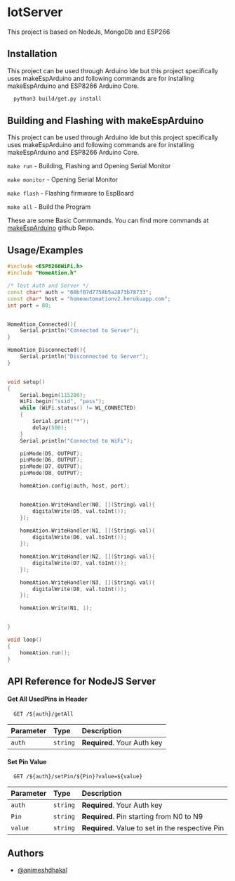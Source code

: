 
# IotServer

This project is based on NodeJs, MongoDb and ESP266




## Installation 

This project can be used through Arduino Ide but this project specifically uses makeEspArduino and following commands are for installing makeEspArduino and ESP8266 Arduino Core.

```bash 
  python3 build/get.py install
```
    
## Building and Flashing with makeEspArduino 

This project can be used through Arduino Ide but this project specifically uses makeEspArduino and following commands are for installing makeEspArduino and ESP8266 Arduino Core.

```make run```     - Building, Flashing and Opening Serial Monitor 

```make monitor``` - Opening Serial Monitor

```make flash```   - Flashing firmware to EspBoard

```make all```     - Build the Program

These are some Basic Commmands. You can find more commands at [makeEspArduino](https://www.github.com/animeshdhakal) github Repo.
## Usage/Examples

```c++
#include <ESP8266WiFi.h>
#include "HomeAtion.h"

/* Test Auth and Server */
const char* auth = "60bf07d7758b5a2873b78733";
const char* host = "homeautomationv2.herokuapp.com";
int port = 80;


HomeAtion_Connected(){
    Serial.println("Connected to Server");
}

HomeAtion_Disconnected(){
    Serial.println("Disconnected to Server");
}


void setup()
{
    Serial.begin(115200);
    WiFi.begin("ssid", "pass");
    while (WiFi.status() != WL_CONNECTED)
    {
        Serial.print("*");
        delay(500);
    }
    Serial.println("Connected to WiFi");

    pinMode(D5, OUTPUT);
    pinMode(D6, OUTPUT);
    pinMode(D7, OUTPUT);
    pinMode(D8, OUTPUT);

    homeAtion.config(auth, host, port);


    homeAtion.WriteHandler(N0, [](String& val){
        digitalWrite(D5, val.toInt());
    });
    
    homeAtion.WriteHandler(N1, [](String& val){
        digitalWrite(D6, val.toInt());
    });

    homeAtion.WriteHandler(N2, [](String& val){
        digitalWrite(D7, val.toInt());
    });

    homeAtion.WriteHandler(N3, [](String& val){
        digitalWrite(D8, val.toInt());
    });

    homeAtion.Write(N1, 1); 


}

void loop()
{
    homeAtion.run();
}
```

  
## API Reference for NodeJS Server

#### Get All UsedPins in Header

```http
  GET /${auth}/getAll
```

| Parameter | Type     | Description                |
| :-------- | :------- | :------------------------- |
| `auth` | `string` | **Required**. Your Auth key   |

#### Set Pin Value

```http
  GET /${auth}/setPin/${Pin}?value=${value}
```

| Parameter | Type     | Description                       |
| :-------- | :------- | :-------------------------------- |
| `auth`    | `string` | **Required**. Your Auth key       |
| `Pin`     | `string` | **Required**. Pin starting from N0 to N9 |
| `value`   | `string` | **Required**. Value to set in the respective Pin |


  
## Authors

- [@animeshdhakal](https://www.github.com/animeshdhakal)

  